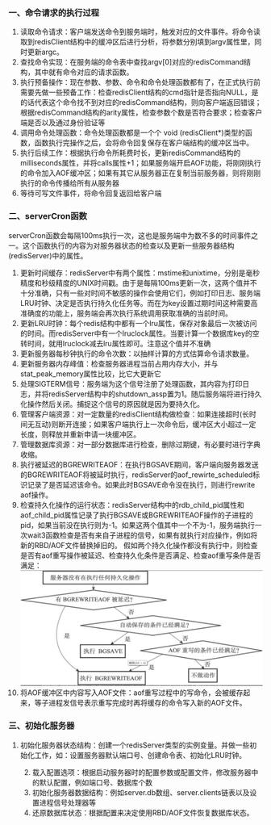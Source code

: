### 一、命令请求的执行过程

1.  读取命令请求：客户端发送命令到服务端时，触发对应的文件事件。将命令读取到redisClient结构中的缓冲区后进行分析，将参数分别填到argv属性里，同时更新argc。
2.  查找命令实现：在服务端的命令表中查找argv[0]对应的redisCommand结构，其中就有命令对应的请求函数。
3.  执行预备操作：现在参数、参数、命令和命令处理函数都有了，在正式执行前需要先做一些预备工作：检查redisClient结构的cmd指针是否指向NULL，是的话代表这个命令找不到对应的redisCommand结构，则向客户端返回错误；根据redisCommand结构的arity属性，检查参数个数是否符合要求；检查客户端是否以及通过身份验证等
4.  调用命令处理函数：命令处理函数都是一个个 void (redisClient*)类型的函数，函数执行完操作之后，会将命令回复保存在客户端结构的缓冲区当中。
5.  执行后续工作：根据执行命令所耗费时长，更新redisCommand结构的milliseconds属性，并将calls属性+1；如果服务端开启AOF功能，将刚刚执行的命令加入AOF缓冲区；如果有其它从服务器正在复制当前服务器，则将刚刚执行的命令传播给所有从服务器
6.  等待可写文件事件，将命令回复返回给客户端

### 二、serverCron函数

​	serverCron函数会每隔100ms执行一次，这也是服务端中为数不多的时间事件之一。这个函数执行的内容为对服务器状态的检查以及更新一些服务器结构(redisServer)中的属性。

1.  更新时间缓存：redisServer中有两个属性：mstime和unixtime，分别是毫秒精度和秒级精度的UNIX时间戳。由于是每隔100ms更新一次，这两个值并不十分准确，只有一些对时间不敏感的操作会使用它们，例如打印日志、服务端LRU时钟、决定是否执行持久化任务等。而在为key设置过期时间这种需要高准确度的功能上，服务端会再次执行系统调用获取准确的当前时间。
2.  更新LRU时钟：每个redis结构中都有一个lru属性，保存对象最后一次被访问的时间。而redisServer中有一个lruclock属性。当要计算一个数据库key的空转时间，就用lruclock减去lru属性即可。注意这个值并不准确
3.  更新服务器每秒钟执行的命令次数：以抽样计算的方式估算命令请求数量。
4.  更新服务器内存峰值：检查服务器进程当前占用内存大小，并与stat_peak_memory属性比较，比它大更新它
5.  处理SIGTERM信号：服务端为这个信号注册了处理函数，其内容为打印日志，并将redisServer结构中的shutdown_assp置为1。随后服务端将进行持久化操作然后关闭。捕捉这个信号的原因就是因为要持久化。
6.  管理客户端资源：对一定数量的redisClient结构做检查：如果连接超时(长时间无互动)则断开连接；如果客户端执行上一次命令后，缓冲区大小超过一定长度，则释放并重新申请一块缓冲区。
7.  管理数据库资源：对一部分数据库进行检查，删除过期键，有必要时进行字典收缩。
8.  执行被延迟的BGREWRITEAOF：在执行BGSAVE期间，客户端向服务器发送的BGREWRITEAOF将被延时执行，redisServer的aof_rewirte_scheduled标识记录了是否延迟该命令。如果此时BGSAVE命令没在执行，则进行rewrite aof操作。
9.  检查持久化操作的运行状态：redisServer结构中的rdb_child_pid属性和aof_child_pid属性记录了执行BGSAVE或BGREWRITEAOF操作的子进程的pid，如果当前没在执行则为-1。如果这两个值其中一个不为-1，服务端执行一次wait3函数检查是否有来自子进程的信号，如果有就执行对应操作，例如将新的RBD/AOF文件替换掉旧的。      假如两个持久化操作都没有执行中，则检查是否有aof重写操作被延迟、检查持久化条件是否满足、检查aof重写条件是否满足：![1665711233731](../noteImage/1665711233731.png)
10.  将AOF缓冲区中内容写入AOF文件：aof重写过程中的写命令，会被缓存起来，等子进程发信号表示重写完成时再将缓存的命令写入新的AOF文件。

### 三、初始化服务器

1. 初始化服务器状态结构：创建一个redisServer类型的实例变量。并做一些初始化工作，如：设置服务器默认端口号、创建命令表、初始化LRU时钟。

 	2. 载入配置选项：根据启动服务器时的配置参数或配置文件，修改服务器中的默认配置，例如端口号、数据库个数
 	3. 初始化服务器数据结构：例如server.db数组、server.clients链表以及设置进程信号处理器等
 	4. 还原数据库状态：根据配置来决定使用RBD/AOF文件恢复数据库状态。